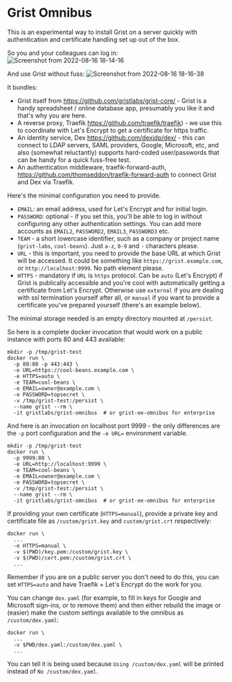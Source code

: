 Grist Omnibus
=============

This is an experimental way to install Grist on a server
quickly with authentication and certificate handling set up
out of the box.

So you and your colleagues can log in:
![Screenshot from 2022-08-16 18-14-16](https://user-images.githubusercontent.com/118367/184994955-df9359d6-86b3-4147-9214-058b2c8c5fe7.png)

And use Grist without fuss:
![Screenshot from 2022-08-16 18-16-38](https://user-images.githubusercontent.com/118367/184995003-aa4ae6e7-6a05-420f-98a8-36b465bc2a81.png)

It bundles:

 * Grist itself from https://github.com/gristlabs/grist-core/ -
   Grist is a handy spreadsheet / online database app,
   presumably you like it and that's why you are here.
 * A reverse proxy, Traefik https://github.com/traefik/traefik) -
   we use this to coordinate with Let's Encrypt to get a
   certificate for https traffic.
 * An identity service, Dex https://github.com/dexidp/dex/ -
   this can connect to LDAP servers, SAML providers, Google,
   Microsoft, etc, and also (somewhat reluctantly) supports
   hard-coded user/passwords that can be handy for a quick
   fuss-free test.
 * An authentication middleware, traefik-forward-auth,
   https://github.com/thomseddon/traefik-forward-auth to
   connect Grist and Dex via Traefik.

Here's the minimal configuration you need to provide.
 * `EMAIL`: an email address, used for Let's Encrypt and for
   initial login.
 * `PASSWORD`: optional - if you set this, you'll be able to
   log in without configuring any other authentication
   settings. You can add more accounts as `EMAIL2`,
   `PASSWORD2`, `EMAIL3`, `PASSWORD3` etc.
 * `TEAM` - a short lowercase identifier, such as a company or project name
   (`grist-labs`, `cool-beans`). Just `a-z`, `0-9` and
   `-` characters please.
 * `URL` - this is important, you need to provide the base
   URL at which Grist will be accessed. It could be something
   like `https://grist.example.com`, or `http://localhost:9999`.
   No path element please.
 * `HTTPS` - mandatory if `URL` is `https` protocol. Can be
   `auto` (Let's Encrypt) if Grist is publically accessible and
   you're cool with automatically getting a certificate from
   Let's Encrypt. Otherwise use `external` if you are dealing
   with ssl termination yourself after all, or `manual` if you want
   to provide a certificate you've prepared yourself (there's an
   example below).

The minimal storage needed is an empty directory mounted
at `/persist`.

So here is a complete docker invocation that would work on a public
instance with ports 80 and 443 available:
```
mkdir -p /tmp/grist-test
docker run \
  -p 80:80 -p 443:443 \
  -e URL=https://cool-beans.example.com \
  -e HTTPS=auto \
  -e TEAM=cool-beans \
  -e EMAIL=owner@example.com \
  -e PASSWORD=topsecret \
  -v /tmp/grist-test:/persist \
  --name grist --rm \
  -it gristlabs/grist-omnibus  # or grist-ee-omnibus for enterprise
```

And here is an invocation on localhost port 9999 - the only
differences are the `-p` port configuration and the `-e URL=` environment
variable.
```
mkdir -p /tmp/grist-test
docker run \
  -p 9999:80 \
  -e URL=http://localhost:9999 \
  -e TEAM=cool-beans \
  -e EMAIL=owner@example.com \
  -e PASSWORD=topsecret \
  -v /tmp/grist-test:/persist \
  --name grist --rm \
  -it gristlabs/grist-omnibus  # or grist-ee-omnibus for enterprise
```

If providing your own certificate (`HTTPS=manual`), provide a
private key and certificate file as `/custom/grist.key` and
`custom/grist.crt` respectively:

```
docker run \
  ...
  -e HTTPS=manual \
  -v $(PWD)/key.pem:/custom/grist.key \
  -v $(PWD)/cert.pem:/custom/grist.crt \
  ...
```

Remember if you are on a public server you don't need to do this, you can
set `HTTPS=auto` and have Traefik + Let's Encrypt do the work for you.

You can change `dex.yaml` (for example, to fill in keys for Google
and Microsoft sign-ins, or to remove them) and then either rebuild
the image or (easier) make the custom settings available to the omnibus
as `/custom/dex.yaml`:

```
docker run \
  ...
  -v $PWD/dex.yaml:/custom/dex.yaml \
  ...
```

You can tell it is being used because `Using /custom/dex.yaml` will
be printed instead of `No /custom/dex.yaml`.
